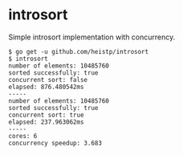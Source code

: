 # introsort
Simple introsort implementation with concurrency.

```
$ go get -u github.com/heistp/introsort
$ introsort
number of elements: 10485760
sorted successfully: true
concurrent sort: false
elapsed: 876.480542ms
-----
number of elements: 10485760
sorted successfully: true
concurrent sort: true
elapsed: 237.963062ms
-----
cores: 6
concurrency speedup: 3.683
```
